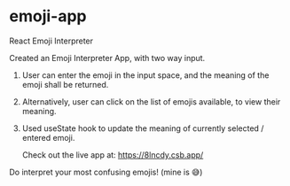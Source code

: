 # emoji-app
 React Emoji Interpreter

 Created an Emoji Interpreter App, with two way input.
 1. User can enter the emoji in the input space, and the meaning of the emoji shall be returned.
 2. Alternatively, user can click on the list of emojis available, to view their meaning.
 3. Used useState hook to update the meaning of currently selected / entered emoji.

    Check out the live app at: https://8lncdy.csb.app/

Do interpret your most confusing emojis! (mine is 😅)
